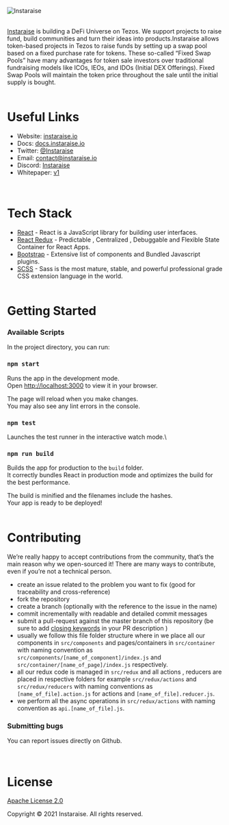 <br/>
<br/>

![Instaraise](https://pbs.twimg.com/profile_banners/802793144391634944/1660676507/1500x500)
<br/>
<br/>

[Instaraise](https://instaraise.io/) is building a DeFi Universe on Tezos. We support projects to raise fund, build communities and turn their ideas into products.Instaraise allows token-based projects in Tezos to raise funds by setting up a swap pool based on a fixed purchase rate for tokens. These so-called “Fixed Swap Pools” have many advantages for token sale investors over traditional fundraising models like ICOs, IEOs, and IDOs (Initial DEX Offerings). Fixed Swap Pools will maintain the token price throughout the sale until the initial supply is bought.
<br/>
<br/>

# Useful Links

-   Website: [instaraise.io](https://instaraise.io/)
-   Docs: [docs.instaraise.io](https://docs.instaraise.io)
-   Twitter: [@Instaraise](https://twitter.com/Instaraise)
-   Email: [contact@instaraise.io](mailto:contact@instaraise.io)
-   Discord: [Instaraise](https://discord.gg/FCfyBSbCU5)
-   Whitepaper: [v1](https://docs.instaraise.io)
    <br/>

<br/>

# Tech Stack

-   [React](http://reactjs.org) - React is a JavaScript library for building user interfaces.
-   [React Redux](https://react-redux.js.org) - Predictable , Centralized , Debuggable and Flexible State Container for React Apps.
-   [Bootstrap](http://getbootstrap.com/) - Extensive list of components and Bundled Javascript plugins.
-   [SCSS](https://sass-lang.com/) - Sass is the most mature, stable, and powerful professional grade CSS extension language in the world.
    <br/>
    <br/>

# Getting Started

### Available Scripts

In the project directory, you can run:

### `npm start`

Runs the app in the development mode.\
Open [http://localhost:3000](http://localhost:3000) to view it in your browser.

The page will reload when you make changes.\
You may also see any lint errors in the console.

### `npm test`

Launches the test runner in the interactive watch mode.\

### `npm run build`

Builds the app for production to the `build` folder.\
It correctly bundles React in production mode and optimizes the build for the best performance.

The build is minified and the filenames include the hashes.\
Your app is ready to be deployed!
<br/>
<br/>

# Contributing

We’re really happy to accept contributions from the community, that’s the main reason why we open-sourced it! There are many ways to contribute, even if you’re not a technical person.

-   create an issue related to the problem you want to fix (good for traceability and cross-reference)
-   fork the repository
-   create a branch (optionally with the reference to the issue in the name)
-   commit incrementally with readable and detailed commit messages
-   submit a pull-request against the master branch of this repository (be sure to add [closing keywords](https://docs.github.com/en/issues/tracking-your-work-with-issues/linking-a-pull-request-to-an-issue#linking-a-pull-request-to-an-issue-using-a-keyword) in your PR description )
-   usually we follow this file folder structure where in we place all our components in `src/components` and pages/containers in `src/container` with naming convention as `src/components/[name_of_component]/index.js` and `src/container/[name_of_page]/index.js` respectively.
-   all our redux code is managed in `src/redux` and all actions , reducers are placed in respective folders for example `src/redux/actions` and `src/redux/reducers` with naming conventions as `[name_of_file].action.js` for actions and `[name_of_file].reducer.js`.
-   we perform all the async operations in `src/redux/actions` with naming convention as `api.[name_of_file].js`.

### Submitting bugs

You can report issues directly on Github.

<br/>

# License

[Apache License 2.0](https://github.com/Instaraise/Instaraise-Frontend-UI/blob/master/LICENSE)

Copyright &copy; 2021 Instaraise. All rights reserved.
